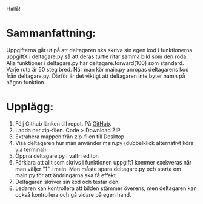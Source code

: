 Hallå!

# Sammanfattning:
Uppgifterna går ut på att deltagaren ska skriva sin egen kod i funktionerna uppgiftX i deltagare.py så att deras turtle ritar samma bild som den röda.
Alla funktioner i deltagare.py har deltagare.forward(100) som standard.
Varje ruta är 50 steg bred.
När man kör main.py anropas deltagarens kod från deltagare.py. Därför är det viktigt att deltagaren inte byter namn på någon funktion.

# Upplägg:
1. Följ Github länken till repot. På [GitHub](https://github.com/HelloWorldSweden/extrauppgifter-Python/).
2. Ladda ner zip-filen. Code > Download ZIP
3. Extrahera mappen från zip-filen till Desktop.
4. Visa deltagaren hur man använder main.py (dubbelklick alternativt köra via terminal)
5. Öppna deltagare.py i valfri editor.
6. Förklara att allt som skrivs i funktionen uppgift1 kommer exekveras när man väljer "1" i main. Man måste spara deltagare.py och starta om main.py för att ändringarna ska få effekt.
7. Deltagaren skriver sin kod och testar den.
8. Ledaren kan kontrollera att bilden stämmer överens, men deltagaren kan också kontrollera och gå vidare på egen hand.
